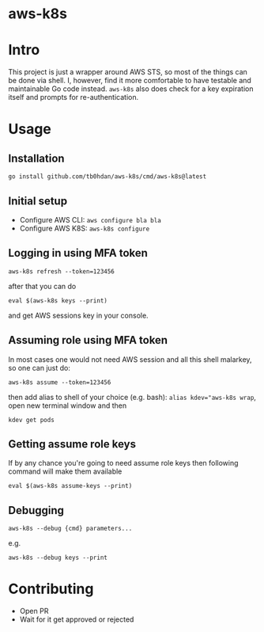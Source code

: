aws-k8s
===

# Intro

This project is just a wrapper around AWS STS, so most of the things can be done via shell.
I, however, find it more comfortable to have testable and maintainable Go code instead.
`aws-k8s` also does check for a key expiration itself and prompts for re-authentication.


# Usage

## Installation

`go install github.com/tb0hdan/aws-k8s/cmd/aws-k8s@latest`

## Initial setup

- Configure AWS CLI: `aws configure bla bla`
- Configure AWS K8S: `aws-k8s configure`

## Logging in using MFA token

`aws-k8s refresh --token=123456`

after that you can do

`eval $(aws-k8s keys --print)`

and get AWS sessions key in your console.

## Assuming role using MFA token

In most cases one would not need AWS session and all this shell malarkey, so one can just do:

`aws-k8s assume --token=123456`

then add alias to shell of your choice (e.g. bash): `alias kdev="aws-k8s wrap`, open new terminal window and then

`kdev get pods`

## Getting assume role keys

If by any chance you're going to need assume role keys then following command will make them available

`eval $(aws-k8s assume-keys --print)`

## Debugging

`aws-k8s --debug {cmd} parameters...`

e.g.

`aws-k8s --debug keys --print`

# Contributing

- Open PR
- Wait for it get approved or rejected

